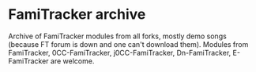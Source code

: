 # FamiTracker archive
 Archive of FamiTracker modules from all forks, mostly demo songs (because FT forum is down and one can't download them). Modules from FamiTracker, 0CC-FamiTracker, j0CC-FamiTracker, Dn-FamiTracker, E-FamiTracker are welcome.
